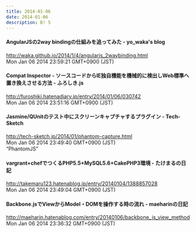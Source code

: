 ```yaml
---
title: 2014-01-06
date: 2014-01-06
description: B! 5
---
```


#### AngularJSの2way bindingの仕組みを追ってみた - yo_waka's blog
http://waka.github.io/2014/1/4/angularjs_2waybinding.html<br>
Mon Jan 06 2014 23:59:21 GMT+0900 (JST)<br>


#### Compat Inspector - ソースコードからIE独自機能を機械的に検出しWeb標準へ置き換えさせる方法 - ふろしき.js
http://furoshiki.hatenadiary.jp/entry/2014/01/06/030742<br>
Mon Jan 06 2014 23:51:16 GMT+0900 (JST)<br>


#### Jasmine/QUnitのテスト中にスクリーンキャプチャするプラグイン - Tech-Sketch
http://tech-sketch.jp/2014/01/phantom-capture.html<br>
Mon Jan 06 2014 23:49:40 GMT+0900 (JST)<br>
“PhantomJS”


#### vargrant+chefでつくるPHP5.5+MySQL5.6+CakePHP3環境 - たけまるの日記
http://takemaru123.hatenablog.jp/entry/20140104/1388857028<br>
Mon Jan 06 2014 23:49:04 GMT+0900 (JST)<br>


#### Backbone.jsでViewからModel・DOMを操作する時の流れ - maeharinの日記
http://maeharin.hatenablog.com/entry/20140106/backbone_js_view_method<br>
Mon Jan 06 2014 23:36:32 GMT+0900 (JST)<br>


